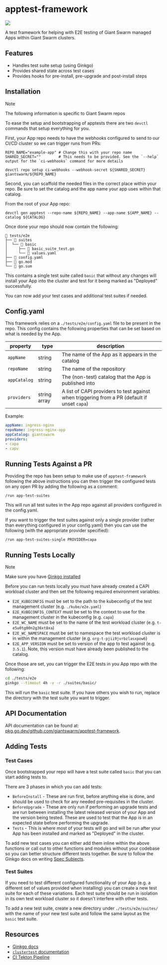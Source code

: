 # apptest-framework

<a href="https://godoc.org/github.com/giantswarm/apptest-framework"><img src="https://godoc.org/github.com/giantswarm/apptest-framework?status.svg"></a>

A test framework for helping with E2E testing of Giant Swarm managed Apps within Giant Swarm clusters.

## Features

- Handles test suite setup (using Ginkgo)
- Provides shared state across test cases
- Provides hooks for pre-install, pre-upgrade and post-install steps

## Installation

> [!NOTE]
> The following information is specific to Giant Swarm repos

To ease the setup and bootstrapping of apptests there are two `devctl` commands that setup everything for you.

First, your App repo needs to have the webhooks configured to send to our CI/CD cluster so we can trigger runs from PRs:

```shell
REPO_NAME="example-app" # Change this with your repo name
SHARED_SECRET=""        # This needs to be provided. See the `--help` output for the `ci-webhooks` command for more details

devctl repo setup ci-webhooks --webhook-secret ${SHARED_SECRET} giantswarm/${REPO_NAME}
```

Second, you can scaffold the needed files in the correct place within your repo. Be sure to set the catalog and the app name your app uses within that catalog.

From the root of your App repo:

```shell
devctl gen apptest --repo-name ${REPO_NAME} --app-name ${APP_NAME} --catalog ${CATALOG}
```

Once done your repo should now contain the following:

```plain
📂 tests/e2e
├── 📂 suites
│  └── 📂 basic
│     ├── 📄 basic_suite_test.go
│     └── 📄 values.yaml
├── 📄 config.yaml
├── 📄 go.mod
└── 📄 go.sum
```

This contains a single test suite called `basic` that without any changes will install your App into the cluster and test for it being marked as "Deployed" successfully.

You can now add your test cases and additional test suites if needed.

## Config.yaml

This framework relies on a `./tests/e2e/config.yaml` file to be present in the repo. This config contains the following properties that can be set based on what is needed by the App.

| property | type | description |
| --- | --- | --- |
| `appName` | string | The name of the App as it appears in the catalog |
| `repoName` | string | The name of the repository |
| `appCatalog` | string | The (non-test) catalog that the App is published into |
| `providers` | string array | A list of CAPI providers to test against when triggering from a PR (default if unset `capa`) |

Example:
```yaml
appName: ingress-nginx
repoName: ingress-nginx-app
appCatalog: giantswarm
providers:
- capa
- capv
```

## Running Tests Against a PR

Providing the repo has been setup to make use of `apptest-framework` following the above instructions you can then trigger the configured tests on any open PR by adding the following as a comment:

```
/run app-test-suites
```

This will run all test suites in the App repo against all providers configured in the config.yaml.

If you want to trigger the test suites against only a single provider (rather than everything configured in your config.yaml) then you can use the following (with the appropriate provider specified):

```
/run app-test-suites-single PROVIDER=capa
```

## Running Tests Locally

> [!NOTE]
> Make sure you have [Ginkgo installed](https://onsi.github.io/ginkgo/#installing-ginkgo)

Before you can run tests locally you must have already created a CAPI workload cluster and then set the following required environment variables:

- `E2E_KUBECONFIG` must be set to the path to the kubeconfig of the test management cluster (e.g. `./kube/e2e.yaml`)
- `E2E_KUBECONFIG_CONTEXT` must be set to the context to use for the management cluster in the kubeconfig (e.g. `capa`)
- `E2E_WC_NAME` must be set to the name of the test workload cluster (e.g. `t-e5u0tg00n2g36xt8xa`)
- `E2E_WC_NAMESPACE` must be set to namespace the test workload cluster is in within the management cluster (e.g. `org-t-pjii9jvrbzlasxpow6`)
- `E2E_APP_VERSION` must be set to version of the app to test against (e.g. `3.5.1`). Note, this version must have already been published to the catalog.

Once those are set, you can trigger the E2E tests in you App repo with the following:

```sh
cd ./tests/e2e
ginkgo --timeout 4h -v -r ./suites/basic/
```

This will run the `basic` test suite. If you have others you wish to run, replace the directory with the test suite you want to trigger.

## API Documentation

API documentation can be found at: [pkg.go.dev/github.com/giantswarm/apptest-framework](https://pkg.go.dev/github.com/giantswarm/apptest-framework).

## Adding Tests

### Test Cases

Once bootstrapped your repo will have a test suite called `basic` that you can start adding tests to.

There are 3 phases in which you can add tests:

- `BeforeInstall` - These are run first, before anything else is done, and should be used to check for any needed pre-requisites in the cluster.
- `BeforeUpgrade` - These are only run if performing an upgrade tests and are run between installing the latest released version of your App and the version being tested. These are used to test that the App is in an expected state before performing the upgrade.
- `Tests` - This is where most of your tests will go and will be run after your App has been installed and marked as "Deployed" in the cluster.

To add new test cases you can either add them inline within the above functions or call out to other functions and modules without your codebase so you can better structure different tests together. Be sure to follow the Ginkgo docs on writing [Spec Subjects](https://onsi.github.io/ginkgo/#spec-subjects-it).

### Test Suites

If you need to test different configured functionality of your App (e.g. a different set of values provided when installing) you can create a new test suite for each of these variations. Each test suite should be run in isolation in its own test workload cluster so it doesn't interfere with other tests.

To add a new test suite, create a new directory under `./tests/e2e/suites/` with the name of your new test suite and follow the same layout as the `basic` test suite.

## Resources

- [Ginkgo docs](https://onsi.github.io/ginkgo/)
- [`clustertest` documentation](https://pkg.go.dev/github.com/giantswarm/clustertest)
- [CI Tekton Pipeline](https://github.com/giantswarm/tekton-resources/blob/main/tekton-resources/pipelines/app-test-suites.yaml)
